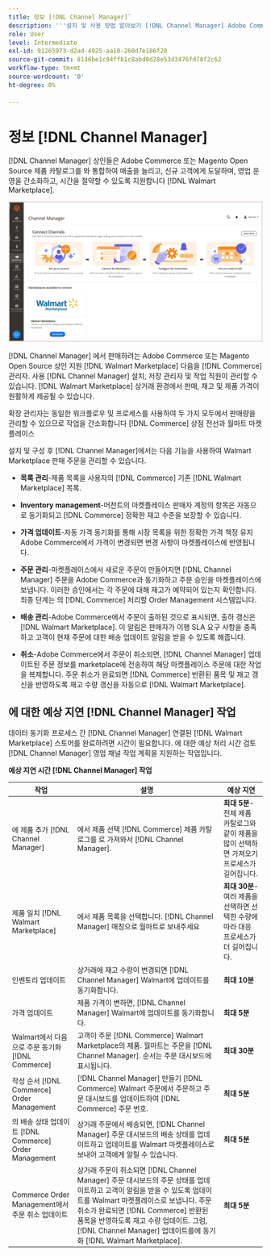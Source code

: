 ```yaml
---
title: 정보 [!DNL Channel Manager]`
description: '''설치 및 사용 방법 알아보기 [!DNL Channel Manager] Adobe Commerce 및 Magento Open Source 스토어를 타사 마켓플레이스와 통합하고 판매 채널을 만들어 Marketplace 목록, 가격, 인벤토리 및 매출을 상거래 관리자''와 원활하게 관리할 수 있습니다.'
role: User
level: Intermediate
exl-id: 91265973-d2ad-4925-aa10-260d7e186f20
source-git-commit: 8146be1c94ffb1c8abd0d28e53d3476fd78f2c62
workflow-type: tm+mt
source-wordcount: '0'
ht-degree: 0%

---
```



# 정보 [!DNL Channel Manager]

[!DNL Channel Manager] 상인들은 Adobe Commerce 또는 Magento Open Source 제품 카탈로그를 와 통합하여 매출을 늘리고, 신규 고객에게 도달하며, 영업 운영을 간소화하고, 시간을 절약할 수 있도록 지원합니다 [!DNL Walmart Marketplace].

![[!DNL Channel Manager] 확장 관리자 보기](assets/channel-manager-home.png)

[!DNL Channel Manager] 에서 판매하려는 Adobe Commerce 또는 Magento Open Source 상인 지원 [!DNL Walmart Marketplace] 다음을 [!DNL Commerce] 관리자. 사용 [!DNL Channel Manager] 설치, 저장 관리자 및 작업 직원이 관리할 수 있습니다. [!DNL Walmart Marketplace] 상거래 환경에서 판매, 재고 및 제품 가격이 원활하게 제공될 수 있습니다.

확장 관리자는 동일한 워크플로우 및 프로세스를 사용하여 두 가지 모두에서 판매량을 관리할 수 있으므로 작업을 간소화합니다 [!DNL Commerce] 상점 전선과 월마트 마켓플레이스

설치 및 구성 후 [!DNL Channel Manager]에서는 다음 기능을 사용하여 Walmart Marketplace 판매 주문을 관리할 수 있습니다.

* **목록 관리**-제품 목록을 사용자의 [!DNL Commerce] 기존 [!DNL Walmart Marketplace] 목록.

* **Inventory management**-머천트의 마켓플레이스 판매자 계정의 항목은 자동으로 동기화되고 [!DNL Commerce] 정확한 재고 수준을 보장할 수 있습니다.

* **가격 업데이트**-자동 가격 동기화를 통해 시장 목록을 위한 정확한 가격 책정 유지 Adobe Commerce에서 가격이 변경되면 변경 사항이 마켓플레이스에 반영됩니다.

* **주문 관리**-마켓플레이스에서 새로운 주문이 만들어지면 [!DNL Channel Manager] 주문을 Adobe Commerce과 동기화하고 주문 승인을 마켓플레이스에 보냅니다. 이러한 승인에서는 각 주문에 대해 재고가 예약되어 있는지 확인합니다. 최종 단계는 의 [!DNL Commerce] 처리할 Order Management 시스템입니다.

* **배송 관리**-Adobe Commerce에서 주문이 출하된 것으로 표시되면, 출하 갱신은 [!DNL Walmart Marketplace]. 이 알림은 판매자가 이행 SLA 요구 사항을 충족하고 고객이 현재 주문에 대한 배송 업데이트 알림을 받을 수 있도록 해줍니다.

* **취소**-Adobe Commerce에서 주문이 취소되면, [!DNL Channel Manager] 업데이트된 주문 정보를 marketplace에 전송하여 해당 마켓플레이스 주문에 대한 작업을 복제합니다. 주문 취소가 완료되면 [!DNL Commerce] 반환된 품목 및 재고 갱신을 반영하도록 재고 수량 갱신을 자동으로 [!DNL Walmart Marketplace].

## 에 대한 예상 지연 [!DNL Channel Manager] 작업

데이터 동기화 프로세스 간 [!DNL Channel Manager] 연결된 [!DNL Walmart Marketplace] 스토어를 완료하려면 시간이 필요합니다. 에 대한 예상 처리 시간 검토 [!DNL Channel Manager] 영업 채널 작업 계획을 지원하는 작업입니다.

**예상 지연 시간 [!DNL Channel Manager] 작업**

| **작업** | **설명** | **예상 지연** |
|------------------------------------------------------------|--------------------------------------------------------------------------------------------------------------------------------------------------------------------------------------------------------------------------------------------------------------------------------------------------------------------------------------------------------------------------------------------------|------------------------------------------------------------------------------------------------------------------------------|
| 에 제품 추가 [!DNL Channel Manager] | 에서 제품 선택 [!DNL Commerce] 제품 카탈로그를 로 가져와서 [!DNL Channel Manager]. | **최대 5분**-전체 제품 카탈로그와 같이 제품을 많이 선택하면 가져오기 프로세스가 길어집니다. |
| 제품 일치 [!DNL Walmart Marketplace] | 에서 제품 목록을 선택합니다. [!DNL Channel Manager] 매칭으로 월마트로 보내주세요 | **최대 30분**-여러 제품을 선택하면 선택한 수량에 따라 대응 프로세스가 더 길어집니다. |
| 인벤토리 업데이트 | 상거래에 재고 수량이 변경되면 [!DNL Channel Manager] Walmart에 업데이트를 동기화합니다. | **최대 10분** |
| 가격 업데이트 | 제품 가격이 변하면, [!DNL Channel Manager] Walmart에 업데이트를 동기화합니다. | **최대 5분** |
| Walmart에서 다음으로 주문 동기화 [!DNL Commerce] | 고객이 주문 [!DNL Commerce] Walmart Marketplace의 제품. 월마트는 주문을 [!DNL Channel Manager]. 순서는 주문 대시보드에 표시됩니다. | **최대 30분** |
| 작성 순서 [!DNL Commerce] Order Management | [!DNL Channel Manager] 만들기 [!DNL Commerce] Walmart 주문에서 주문하고 주문 대시보드를 업데이트하여 [!DNL Commerce] 주문 번호. | **최대 5분** |
| 의 배송 상태 업데이트 [!DNL Commerce] Order Management | 상거래 주문에서 배송되면, [!DNL Channel Manager] 주문 대시보드의 배송 상태를 업데이트하고 업데이트를 Walmart 마켓플레이스로 보내어 고객에게 알릴 수 있습니다. | **최대 5분** |
| Commerce Order Management에서 주문 취소 업데이트 | 상거래 주문이 취소되면 [!DNL Channel Manager] 주문 대시보드의 주문 상태를 업데이트하고 고객이 알림을 받을 수 있도록 업데이트를 Walmart 마켓플레이스로 보냅니다. 주문 취소가 완료되면 [!DNL Commerce] 반환된 품목을 반영하도록 재고 수량 업데이트. 그럼, [!DNL Channel Manager] 업데이트를에 동기화 [!DNL Walmart Marketplace]. | **최대 5분** |


